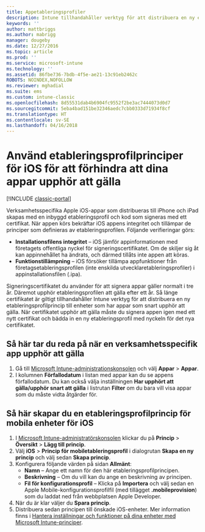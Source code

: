```yaml
---
title: Appetableringsprofiler
description: Intune tillhandahåller verktyg för att distribuera en ny etableringsprofilprincip till enheter som har appar som snart upphör att gälla.
keywords: ''
author: mattbriggs
ms.author: mabrigg
manager: dougeby
ms.date: 12/27/2016
ms.topic: article
ms.prod: ''
ms.service: microsoft-intune
ms.technology: ''
ms.assetid: 86fbe736-7bdb-4f5e-ae21-13c91eb2462c
ROBOTS: NOINDEX,NOFOLLOW
ms.reviewer: mghadial
ms.suite: ems
ms.custom: intune-classic
ms.openlocfilehash: 8d55531dab4b6904fc9552f2be3ac7444073d0d7
ms.sourcegitcommit: 5eba4bad151be32346aedc7cbb0333d71934f8cf
ms.translationtype: HT
ms.contentlocale: sv-SE
ms.lasthandoff: 04/16/2018
---
```

# <a name="use-ios-mobile-provisioning-profile-policies-to-prevent-your-apps-from-expiring"></a>Använd etableringsprofilprinciper för iOS för att förhindra att dina appar upphör att gälla

[!INCLUDE [classic-portal](../includes/classic-portal.md)]

Verksamhetsspecifika Apple iOS-appar som distribueras till iPhone och iPad skapas med en inbyggd etableringsprofil och kod som signeras med ett certifikat. När appen körs bekräftar iOS appens integritet och tillämpar de principer som definieras av etableringsprofilen. Följande verifieringar görs:

- **Installationsfilens integritet** – iOS jämför appinformationen med företagets offentliga nyckel för signeringscertifikatet. Om de skiljer sig åt kan appinnehållet ha ändrats, och därmed tillåts inte appen att köras.
- **Funktionstillämpning** – iOS försöker tillämpa appfunktioner från företagsetableringsprofilen (inte enskilda utvecklaretableringsprofiler) i appinstallationsfilen (.ipa).


Signeringscertifikatet du använder för att signera appar gäller normalt i tre år. Däremot upphör etableringsprofilen att gälla efter ett år. Så länge certifikatet är giltigt tillhandahåller Intune verktyg för att distribuera en ny etableringsprofilprincip till enheter som har appar som snart upphör att gälla.
När certifikatet upphör att gälla måste du signera appen igen med ett nytt certifikat och bädda in en ny etableringsprofil med nyckeln för det nya certifikatet.



## <a name="how-to-find-out-when-a-line-of-business-app-will-expire"></a>Så här tar du reda på när en verksamhetsspecifik app upphör att gälla

1. Gå till [Microsoft Intune-administrationskonsolen](https://manage.microsoft.com) och välj **Appar** > **Appar**.
2. I kolumnen **Förfallodatum** i listan med appar kan du se appens förfallodatum. Du kan också välja inställningen **Har upphört att gälla/upphör snart att gälla** i listrutan **Filter** om du bara vill visa appar som du måste vidta åtgärder för.

## <a name="how-to-create-an-ios-mobile-provisioning-profile-policy"></a>Så här skapar du en etableringsprofilprincip för mobila enheter för iOS


1. I [Microsoft Intune-administratörskonsolen](https://manage.microsoft.com) klickar du på **Princip** > **Översikt** > **Lägg till princip**.
2. Välj **iOS** > **Princip för mobiletableringsprofil** i dialogrutan **Skapa en ny princip** och välj sedan **Skapa princip**.
3. Konfigurera följande värden på sidan **Allmänt**:
    - **Namn** – Ange ett namn för den här etableringsprofilprincipen.
    - **Beskrivning** – Om du vill kan du ange en beskrivning av principen.
    - **Fil för konfigurationsprofil** – Klicka på **Importera** och välj sedan en Apple Mobile-konfigurationsprofilfil (med tillägget **.mobileprovision**) som du laddat ned från webbplatsen Apple Developer.
4. När du är klar väljer du **Spara princip**.
5. Distribuera sedan principen till önskade iOS-enheter. Mer information finns i [Hantera inställningar och funktioner på dina enheter med Microsoft Intune-principer](manage-settings-and-features-on-your-devices-with-microsoft-intune-policies.md).
